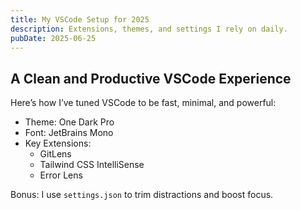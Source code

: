 ```yaml
---
title: My VSCode Setup for 2025
description: Extensions, themes, and settings I rely on daily.
pubDate: 2025-06-25
---
```


## A Clean and Productive VSCode Experience

Here’s how I’ve tuned VSCode to be fast, minimal, and powerful:

- Theme: One Dark Pro
- Font: JetBrains Mono
- Key Extensions:
  - GitLens
  - Tailwind CSS IntelliSense
  - Error Lens

Bonus: I use `settings.json` to trim distractions and boost focus.
